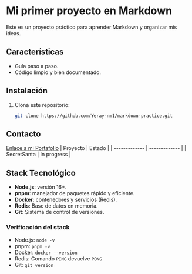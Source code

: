 # Mi primer proyecto en Markdown

Este es un proyecto práctico para aprender Markdown y organizar mis ideas.

## Características
- Guía paso a paso.
- Código limpio y bien documentado.

## Instalación
1. Clona este repositorio:
   ```bash
   git clone https://github.com/Yeray-nm1/markdown-practice.git

## Contacto
[Enlace a mi Portafolio](https://github.com/Yeray-nm1)
|    Proyecto   |     Estado    |
| ------------- | ------------- |
|  SecretSanta  |  In progress  |

## Stack Tecnológico
- **Node.js**: versión 16+.
- **pnpm**: manejador de paquetes rápido y eficiente.
- **Docker**: contenedores y servicios (Redis).
- **Redis**: Base de datos en memoria.
- **Git**: Sistema de control de versiones.

### Verificación del stack
- Node.js: `node -v`
- pnpm: `pnpm -v`
- Docker: `docker --version`
- Redis: Comando `PING` devuelve `PONG`
- Git: `git version`
